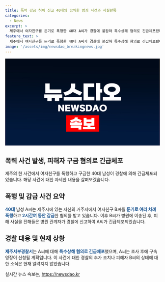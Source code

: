 ```yaml
---
title: 폭력 감금 허위 신고 40대의 끔찍한 범죄 사건과 사실란록
categories:
  - News
excerpt: >
  제주에서 여자친구를 둔기로 폭행한 40대 A씨가 경찰에 붙잡혀 특수상해 혐의로 긴급체포됐다. A씨는 2시간 여 동안 여자친구를 감금한 후 넘어지면서 머리 다쳤다고 119에 신고했으나 병원에서 사실을 확인한 후 경찰에 신고되었다. 경찰은 A씨에 대해 구속영장을 신청할 예정이다.
feature_text: >
  제주에서 여자친구를 둔기로 폭행한 40대 A씨가 경찰에 붙잡혀 특수상해 혐의로 긴급체포됐다. A씨는 2시간 여 동안 여자친구를 감금한 후 넘어지면서 머리 다쳤다고 119에 신고했으나 병원에서 사실을 확인한 후 경찰에 신고되었다. 경찰은 A씨에 대해 구속영장을 신청할 예정이다.
image: '/assets/img/newsdao_breakingnews.jpg'
---
```


<p><img src="/assets/img/newsdao_breakingnews.jpg" alt="pcversion 속보" /></p>

<h2>폭력 사건 발생, 피해자 구금 혐의로 긴급체포</h2>

<p data-ke-size="size16">제주의 한 사건에서 여자친구를 폭행하고 구금한 40대 남성이 경찰에 의해 긴급체포되었습니다. 해당 사건에 대한 자세한 내용을 살펴보겠습니다.</p>

<h2 data-ke-size="size26">폭행 및 감금 사건 요약</h2>

<p><b><span style="color: #1a5490;">40대</span></b> 남성 A씨는 제주시에 있는 자신의 거주지에서 여자친구 B씨를 <b><span style="color: #1a5490;">둔기로 여러 차례 폭행</span></b>하고 <b><span style="color: #1a5490;">2시간여 동안 감금</span></b>한 혐의를 받고 있습니다. 이후 B씨가 병원에 이송된 후, 피해 사실을 전해들은 병원 관계자가 경찰에 신고하여 A씨가 긴급체포되었습니다.</p>

<h2 data-ke-size="size26">경찰 대응 및 현재 상황</h2>

<p><b><span style="color: #1a5490;">제주서부경찰서</span></b>는 A씨에 대해 <b><span style="color: #1a5490;">특수상해 혐의로 긴급체포</span></b>했으며, A씨는 조사 후에 구속영장이 신청될 계획입니다. 이 사건에 대한 경찰의 추가 조치나 피해자 B씨의 상태에 대한 소식은 현재 알려지지 않았습니다.</p>
실시간 뉴스 속보는, <a href="https://newsdao.kr" rel="dofollow">https://newsdao.kr</a>


